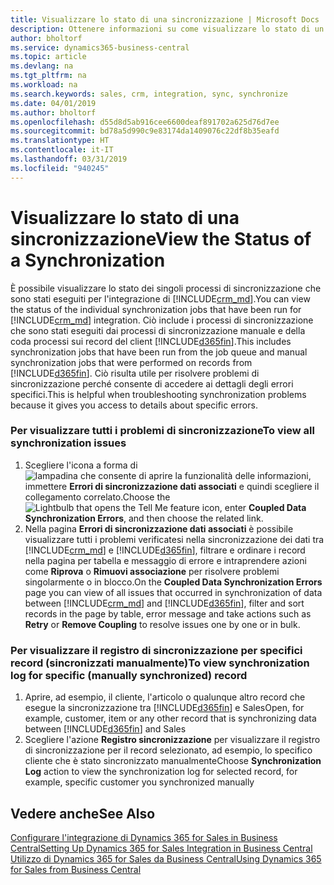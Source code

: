 ```yaml
---
title: Visualizzare lo stato di una sincronizzazione | Microsoft Docs
description: Ottenere informazioni su come visualizzare lo stato di un singolo processo di sincronizzazione.
author: bholtorf
ms.service: dynamics365-business-central
ms.topic: article
ms.devlang: na
ms.tgt_pltfrm: na
ms.workload: na
ms.search.keywords: sales, crm, integration, sync, synchronize
ms.date: 04/01/2019
ms.author: bholtorf
ms.openlocfilehash: d55d8d5ab916cee6600deaf891702a625d76d7ee
ms.sourcegitcommit: bd78a5d990c9e83174da1409076c22df8b35eafd
ms.translationtype: HT
ms.contentlocale: it-IT
ms.lasthandoff: 03/31/2019
ms.locfileid: "940245"
---
```

# <a name="view-the-status-of-a-synchronization"></a><span data-ttu-id="dfd99-103">Visualizzare lo stato di una sincronizzazione</span><span class="sxs-lookup"><span data-stu-id="dfd99-103">View the Status of a Synchronization</span></span>
<span data-ttu-id="dfd99-104">È possibile visualizzare lo stato dei singoli processi di sincronizzazione che sono stati eseguiti per l'integrazione di [!INCLUDE[crm_md](includes/crm_md.md)].</span><span class="sxs-lookup"><span data-stu-id="dfd99-104">You can view the status of the individual synchronization jobs that have been run for [!INCLUDE[crm_md](includes/crm_md.md)] integration.</span></span> <span data-ttu-id="dfd99-105">Ciò include i processi di sincronizzazione che sono stati eseguiti dai processi di sincronizzazione manuale e della coda processi sui record del client [!INCLUDE[d365fin](includes/d365fin_md.md)].</span><span class="sxs-lookup"><span data-stu-id="dfd99-105">This includes synchronization jobs that have been run from the job queue and manual synchronization jobs that were performed on records from [!INCLUDE[d365fin](includes/d365fin_md.md)].</span></span> <span data-ttu-id="dfd99-106">Ciò risulta utile per risolvere problemi di sincronizzazione perché consente di accedere ai dettagli degli errori specifici.</span><span class="sxs-lookup"><span data-stu-id="dfd99-106">This is helpful when troubleshooting synchronization problems because it gives you access to details about specific errors.</span></span>

### <a name="to-view-all-synchronization-issues"></a><span data-ttu-id="dfd99-107">Per visualizzare tutti i problemi di sincronizzazione</span><span class="sxs-lookup"><span data-stu-id="dfd99-107">To view all synchronization issues</span></span>
1. <span data-ttu-id="dfd99-108">Scegliere l'icona a forma di ![lampadina che consente di aprire la funzionalità delle informazioni](media/ui-search/search_small.png "Informazioni sull'operazione che si desidera eseguire"), immettere **Errori di sincronizzazione dati associati** e quindi scegliere il collegamento correlato.</span><span class="sxs-lookup"><span data-stu-id="dfd99-108">Choose the ![Lightbulb that opens the Tell Me feature](media/ui-search/search_small.png "Tell me what you want to do") icon, enter **Coupled Data Synchronization Errors**, and then choose the related link.</span></span>
2. <span data-ttu-id="dfd99-109">Nella pagina **Errori di sincronizzazione dati associati** è possibile visualizzare tutti i problemi verificatesi nella sincronizzazione dei dati tra [!INCLUDE[crm_md](includes/crm_md.md)] e [!INCLUDE[d365fin](includes/d365fin_md.md)], filtrare e ordinare i record nella pagina per tabella e messaggio di errore e intraprendere azioni come **Riprova** o **Rimuovi associazione** per risolvere problemi singolarmente o in blocco.</span><span class="sxs-lookup"><span data-stu-id="dfd99-109">On the **Coupled Data Synchronization Errors** page you can view of all issues that occurred in synchronization of data between [!INCLUDE[crm_md](includes/crm_md.md)] and [!INCLUDE[d365fin](includes/d365fin_md.md)], filter and sort records in the page by table, error message and take actions such as **Retry** or **Remove Coupling** to resolve issues one by one or in bulk.</span></span>

### <a name="to-view-synchronization-log-for-specific-manually-synchronized-record"></a><span data-ttu-id="dfd99-110">Per visualizzare il registro di sincronizzazione per specifici record (sincronizzati manualmente)</span><span class="sxs-lookup"><span data-stu-id="dfd99-110">To view synchronization log for specific (manually synchronized) record</span></span>
1. <span data-ttu-id="dfd99-111">Aprire, ad esempio, il cliente, l'articolo o qualunque altro record che esegue la sincronizzazione tra [!INCLUDE[d365fin](includes/d365fin_md.md)] e Sales</span><span class="sxs-lookup"><span data-stu-id="dfd99-111">Open, for example, customer, item or any other record that is synchronizing data between [!INCLUDE[d365fin](includes/d365fin_md.md)] and Sales</span></span>
2. <span data-ttu-id="dfd99-112">Scegliere l'azione **Registro sincronizzazione** per visualizzare il registro di sincronizzazione per il record selezionato, ad esempio, lo specifico cliente che è stato sincronizzato manualmente</span><span class="sxs-lookup"><span data-stu-id="dfd99-112">Choose **Synchronization Log** action to view the synchronization log for selected record, for example, specific customer you synchronized manually</span></span>

## <a name="see-also"></a><span data-ttu-id="dfd99-113">Vedere anche</span><span class="sxs-lookup"><span data-stu-id="dfd99-113">See Also</span></span>  
[<span data-ttu-id="dfd99-114">Configurare l'integrazione di Dynamics 365 for Sales in Business Central</span><span class="sxs-lookup"><span data-stu-id="dfd99-114">Setting Up Dynamics 365 for Sales Integration in Business Central</span></span>](admin-setting-up-integration-with-dynamics-sales.md)  
[<span data-ttu-id="dfd99-115">Utilizzo di Dynamics 365 for Sales da Business Central</span><span class="sxs-lookup"><span data-stu-id="dfd99-115">Using Dynamics 365 for Sales from Business Central</span></span>](marketing-integrate-dynamicscrm.md)
